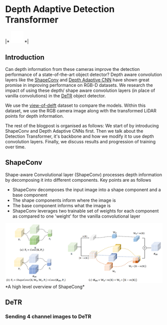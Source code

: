 # Depth Adaptive Detection Transformer
|* [<img src="images/github-mark-white.svg" width="40">](https://github.com/DepthAwareObjectDetection/detr) *|
## Introduction
Can depth information from these cameras improve the detection performance of a state-of-the-art object detector? 
Depth aware convolution layers like the [ShapeConv](https://github.com/DepthAwareObjectDetection/ShapeConv) and [Depth Adaptive CNN](https://github.com/DepthAwareObjectDetection/Depth-Adapted-CNN) have shown great promise in improving performance on RGB-D datasets. 
We research the impact of using these depth/ shape aware convolution layers (in place of vanilla convolutions) in the [DeTR](https://github.com/DepthAwareObjectDetection/detr) object detector. 

We use the [view-of-delft](https://github.com/tudelft-iv/view-of-delft-dataset) dataset to compare the models. Within this dataset, we use the RGB camera image along with the transformed LiDAR points for depth information. 

The rest of the blogpost is organised as follows: We start of by introducing ShapeConv and Depth Adaptive CNNs first. Then we talk about the Detection Transformer, it's backbone and how we modify it to use depth convolution layers. Finally, we discuss results and progression of training over time.


## ShapeConv
Shape-aware Convolutional layer (ShapeConv) processes depth information by decomposing it into different components.
Key points are as follows
- ShapeConv decomposes the input image into a shape component and a base component
- The shape components inform where the image is
- The base component informs what the image is
- ShapeConv leverages two trainable set of weights for each component as compared to one 'weight' for the vanilla convolutional layer
<img src="images/shape_conv.png" width="">
*A high level overview of ShapeCong*

## DeTR

### Sending 4 channel images to DeTR
